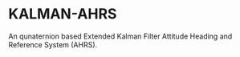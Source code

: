 # KALMAN-AHRS
An qunaternion based Extended Kalman Filter Attitude Heading and Reference System (AHRS).
